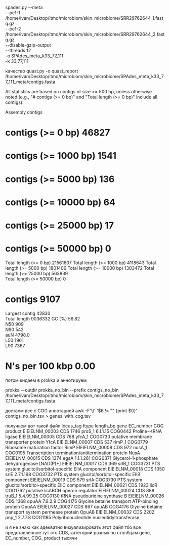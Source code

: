spades.py --meta \
    --pe1-1 /home/ivan/Desktop/itmo/microbiom/skin_microbiome/SRR29762644_1.fastq.gz \
    --pe1-2 /home/ivan/Desktop/itmo/microbiom/skin_microbiome/SRR29762644_2.fastq.gz \
    --disable-gzip-output \
    --threads 12 \
    -o SPAdes_meta_k33_77_111 \
    -k 33,77,111

качество quast.py -o quast_report /home/ivan/Desktop/itmo/microbiom/skin_microbiome/SPAdes_meta_k33_77_111_meta/contigs.fasta

All statistics are based on contigs of size >= 500 bp, unless otherwise noted (e.g., "# contigs (>= 0 bp)" and "Total length (>= 0 bp)" include all contigs).

Assembly                    contigs 
# contigs (>= 0 bp)         46827   
# contigs (>= 1000 bp)      1541    
# contigs (>= 5000 bp)      136     
# contigs (>= 10000 bp)     64      
# contigs (>= 25000 bp)     17      
# contigs (>= 50000 bp)     0       
Total length (>= 0 bp)      21561607
Total length (>= 1000 bp)   4118643 
Total length (>= 5000 bp)   1801406 
Total length (>= 10000 bp)  1303472 
Total length (>= 25000 bp)  563839  
Total length (>= 50000 bp)  0       
# contigs                   9107    
Largest contig              42830   
Total length                9036332 
GC (%)                      56.82   
N50                         909     
N90                         542     
auN                         4798.0  
L50                         1961    
L90                         7367    
# N's per 100 kbp           0.00    

потом кидаем в prokka и аннотируем

prokka --outdir prokka_no_bin --prefix contigs_no_bin /home/ivan/Desktop/itmo/microbiom/skin_microbiome/SPAdes_meta_k33_77_111_meta/contigs.fasta

достаем все с COG аннотацией
awk -F'\t' '$6 != "" {print $0}' contigs_no_bin.tsv > genes_with_cog.tsv

получаем вот такой файл 
locus_tag	ftype	length_bp	gene	EC_number	COG	product
EIEIELNM_00003	CDS	1746	proS_1	6.1.1.15	COG0442	Proline--tRNA ligase
EIEIELNM_00005	CDS	768	yfcA_1		COG0730	putative membrane transporter protein YfcA
EIEIELNM_00007	CDS	537	rimP_1		COG0779	Ribosome maturation factor RimP
EIEIELNM_00008	CDS	972	nusA_1		COG0195	Transcription termination/antitermination protein NusA
EIEIELNM_00015	CDS	1374	egsA	1.1.1.261	COG0371	Glycerol-1-phosphate dehydrogenase [NAD(P)+]
EIEIELNM_00017	CDS	369	srlB_1		COG3731	PTS system glucitol/sorbitol-specific EIIA component
EIEIELNM_00018	CDS	1050	srlE	2.7.1.198	COG3732	PTS system glucitol/sorbitol-specific EIIB component
EIEIELNM_00019	CDS	579	srlA		COG3730	PTS system glucitol/sorbitol-specific EIIC component
EIEIELNM_00021	CDS	1923	licR		COG1762	putative licABCH operon regulator
EIEIELNM_00024	CDS	888	truB_1	5.4.99.25	COG0130	tRNA pseudouridine synthase B
EIEIELNM_00026	CDS	1368	opuAA	7.6.2.9	COG4175	Glycine betaine transport ATP-binding protein OpuAA
EIEIELNM_00027	CDS	867	opuAB		COG4176	Glycine betaine transport system permease protein OpuAB
EIEIELNM_00032	CDS	2202	pnp_1	2.7.7.8	COG1185	Polyribonucleotide nucleotidyltransferase

и я не знаю как адекватно визуализировать этот файл тбо все представленное тут это CDS, категорий разных по столбцам gene, EC_number, COG, product тысячи



